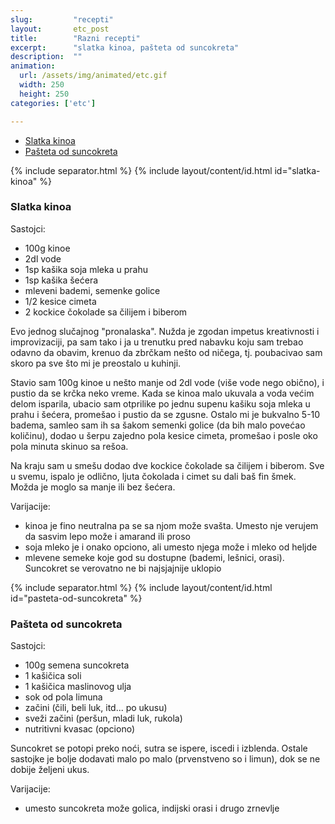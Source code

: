 ```yaml
---
slug:         "recepti"
layout:       etc_post
title:        "Razni recepti"
excerpt:      "slatka kinoa, pašteta od suncokreta"
description:  ""
animation:
  url: /assets/img/animated/etc.gif
  width: 250
  height: 250
categories: ['etc']

---
```


<ul>
<li><a href="#slatka-kinoa">Slatka kinoa</a></li>
<li><a href="#pasteta-od-suncokreta">Pašteta od suncokreta</a></li>
</ul>

{% include separator.html %}
{% include layout/content/id.html id="slatka-kinoa" %}
### Slatka kinoa

Sastojci:

- 100g kinoe
- 2dl vode
- 1sp kašika soja mleka u prahu
- 1sp kašika šećera
- mleveni bademi, semenke golice
- 1/2 kesice cimeta
- 2 kockice čokolade sa čilijem i biberom

Evo jednog slučajnog "pronalaska". Nužda je zgodan impetus kreativnosti i improvizaciji, pa sam tako i ja u trenutku pred
nabavku koju sam trebao odavno da obavim, krenuo da zbrčkam nešto od ničega, tj. poubacivao sam skoro pa sve što mi je
preostalo u kuhinji.

Stavio sam 100g kinoe u nešto manje od 2dl vode (više vode nego obično), i pustio da se krčka neko vreme. Kada se kinoa
malo ukuvala a voda većim delom isparila, ubacio sam otprilike po jednu supenu kašiku soja mleka u prahu i šećera, 
promešao i pustio da se zgusne. Ostalo mi je bukvalno 5-10 badema, samleo sam ih sa šakom semenki golice (da bih malo
povećao količinu), dodao u šerpu zajedno pola kesice cimeta, promešao i posle oko pola minuta skinuo sa rešoa.

Na kraju sam u smešu dodao dve kockice čokolade sa čilijem i biberom. Sve u svemu, ispalo je odlično, ljuta čokolada i
cimet su dali baš fin šmek. Možda je moglo sa manje ili bez šećera.


Varijacije:

- kinoa je fino neutralna pa se sa njom može svašta. Umesto nje verujem da sasvim lepo može i amarand ili proso   
- soja mleko je i onako opciono, ali umesto njega može i mleko od heljde  
- mlevene semeke koje god su dostupne (bademi, lešnici, orasi). Suncokret se verovatno ne bi najsjajnije uklopio  


{% include separator.html %}
{% include layout/content/id.html id="pasteta-od-suncokreta" %}
### Pašteta od suncokreta

Sastojci:

- 100g semena suncokreta
- 1 kašičica soli
- 1 kašičica maslinovog ulja
- sok od pola limuna
- začini (čili, beli luk, itd... po ukusu)
- sveži začini (peršun, mladi luk, rukola)
- nutritivni kvasac (opciono) 

Suncokret se potopi preko noći, sutra se ispere, iscedi i izblenda. Ostale sastojke je bolje dodavati malo po malo (prvenstveno
so i limun), dok se ne dobije željeni ukus.

Varijacije:

- umesto suncokreta može golica, indijski orasi i drugo zrnevlje  